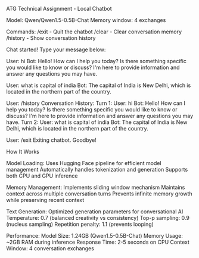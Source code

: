 ATG Technical Assignment - Local Chatbot

Model: Qwen/Qwen1.5-0.5B-Chat
Memory window: 4 exchanges

Commands:
  /exit   - Quit the chatbot
  /clear  - Clear conversation memory
  /history - Show conversation history


Chat started! Type your message below:

User: hi
Bot: Hello! How can I help you today? Is there something specific you would
    like to know or discuss? I'm here to provide information and
    answer any questions you may have.

User: what is capital of india
Bot: The capital of India is New Delhi, which is located in the northern
    part of the country.

User: /history
Conversation History:
Turn 1:
  User: hi
  Bot: Hello! How can I help you today? Is there something specific you would like to know or discuss? I'm here to provide information and answer any questions you may have.
Turn 2:
  User: what is capital of india
  Bot: The capital of India is New Delhi, which is located in the northern part of the country.

User: /exit
Exiting chatbot. Goodbye!



How It Works

Model Loading:
Uses Hugging Face pipeline for efficient model management
Automatically handles tokenization and generation
Supports both CPU and GPU inference

Memory Management:
Implements sliding window mechanism
Maintains context across multiple conversation turns
Prevents infinite memory growth while preserving recent context

Text Generation:
Optimized generation parameters for conversational AI
Temperature: 0.7 (balanced creativity vs consistency)
Top-p sampling: 0.9 (nucleus sampling)
Repetition penalty: 1.1 (prevents looping)

Performance:
Model Size: 1.24GB (Qwen1.5-0.5B-Chat)
Memory Usage: ~2GB RAM during inference
Response Time: 2-5 seconds on CPU
Context Window: 4 conversation exchanges